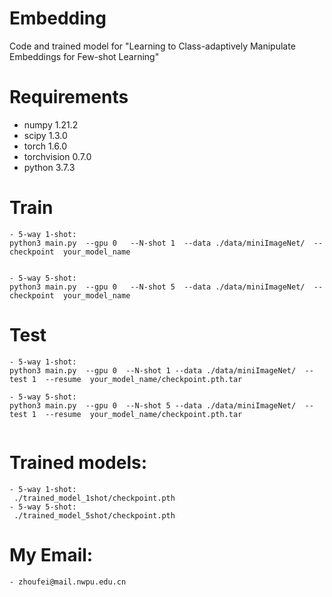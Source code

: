 # Embedding
Code and trained model for "Learning to Class-adaptively Manipulate Embeddings for Few-shot Learning"

# Requirements
- numpy  1.21.2
- scipy  1.3.0
- torch  1.6.0
- torchvision  0.7.0
- python 3.7.3

# Train
```
- 5-way 1-shot:
python3 main.py  --gpu 0   --N-shot 1  --data ./data/miniImageNet/  --checkpoint  your_model_name


- 5-way 5-shot:
python3 main.py  --gpu 0   --N-shot 5  --data ./data/miniImageNet/  --checkpoint  your_model_name

```
# Test
```
- 5-way 1-shot:
python3 main.py  --gpu 0  --N-shot 1 --data ./data/miniImageNet/  --test 1  --resume  your_model_name/checkpoint.pth.tar  

- 5-way 5-shot:
python3 main.py  --gpu 0  --N-shot 5 --data ./data/miniImageNet/  --test 1  --resume  your_model_name/checkpoint.pth.tar  


```
# Trained models:
```
- 5-way 1-shot:
 ./trained_model_1shot/checkpoint.pth
- 5-way 5-shot:
 ./trained_model_5shot/checkpoint.pth
 ```
# My Email:
```
- zhoufei@mail.nwpu.edu.cn
```
